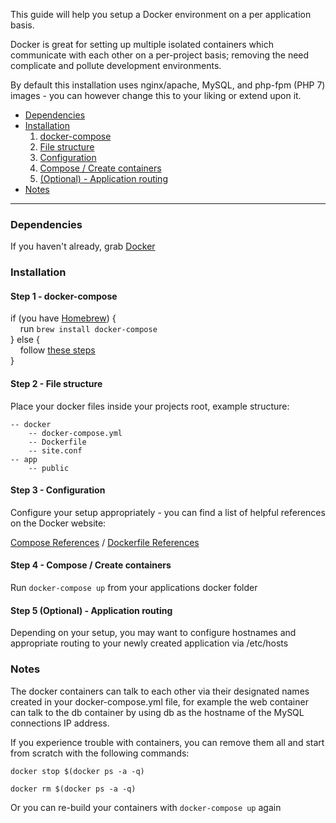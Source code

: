 
This guide will help you setup a Docker environment on a per application basis.

Docker is great for setting up multiple isolated containers which communicate with each other on a per-project basis; removing the need complicate and pollute development environments.

By default this installation uses nginx/apache, MySQL, and php-fpm (PHP 7) images - you can however change this to your liking or extend upon it.

- [Dependencies](#dependencies)
- [Installation](#installation)
	1. [docker-compose](#step-1-docker-compose)
	2. [File structure](#step-2-file-structure)
	3. [Configuration](#step-3-configuration)
	4. [Compose / Create containers](#step-4-compose-create-containers)
	5. [(Optional) - Application routing](#step-5-optional-application-routing)
- [Notes](#notes)
---

### Dependencies
If you haven't already, grab [Docker](https://www.docker.com/products/docker)

### Installation
#### Step 1 - docker-compose
if (you have [Homebrew](http://brew.sh/)) {<br>
&nbsp;&nbsp;&nbsp;&nbsp;run `brew install docker-compose`<br>
} else {<br>
	&nbsp;&nbsp;&nbsp;&nbsp;follow [these steps](https://docs.docker.com/compose/install/)
<br>}

#### Step 2 - File structure
Place your docker files inside your projects root, example structure:
```
-- docker
	-- docker-compose.yml
	-- Dockerfile
	-- site.conf
-- app
	-- public
 ```
 
#### Step 3 - Configuration
Configure your setup appropriately - you can find a list of helpful references on the Docker website:

[Compose References](https://docs.docker.com/compose/compose-file/) / [Dockerfile References](https://docs.docker.com/engine/reference/builder/)

#### Step 4 - Compose / Create containers
Run `docker-compose up` from your applications docker folder

#### Step 5 (Optional) - Application routing
Depending on your setup, you may want to configure hostnames and appropriate routing to your newly created application via /etc/hosts

### Notes
The docker containers can talk to each other via their designated names created in your docker-compose.yml file, for example the web container can talk to the db container by using db as the hostname of the MySQL connections IP address.

If you experience trouble with containers, you can remove them all and start from scratch with the following commands:
```
docker stop $(docker ps -a -q)
 
docker rm $(docker ps -a -q)
```

Or you can re-build your containers with `docker-compose up` again
